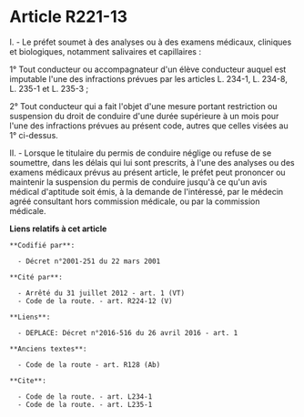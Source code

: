 # Article R221-13

I. - Le préfet soumet à des analyses ou à des examens médicaux, cliniques et biologiques, notamment salivaires et
capillaires : 

1° Tout conducteur ou accompagnateur d'un élève conducteur auquel est imputable l'une des infractions prévues par les
articles L. 234-1, L. 234-8, 
L. 235-1 et L. 235-3 ; 

2° Tout conducteur qui a fait l'objet d'une mesure portant restriction ou suspension du droit de conduire d'une durée
supérieure à un mois pour l'une des infractions prévues au présent code, autres que celles visées au 1° ci-dessus. 

II. - Lorsque le titulaire du permis de conduire néglige ou refuse de se soumettre, dans les délais qui lui sont prescrits, à
l'une des analyses ou des examens médicaux prévus au présent article, le préfet peut prononcer ou maintenir la suspension du
permis de conduire jusqu'à ce qu'un avis médical d'aptitude soit émis, à la demande de l'intéressé, par le médecin agréé
consultant hors commission médicale, ou par la commission médicale.

**Liens relatifs à cet article**

	**Codifié par**:

	  - Décret n°2001-251 du 22 mars 2001

	**Cité par**:

	  - Arrêté du 31 juillet 2012 - art. 1 (VT)
	  - Code de la route. - art. R224-12 (V)

	**Liens**:

	  - DEPLACE: Décret n°2016-516 du 26 avril 2016 - art. 1

	**Anciens textes**:

	  - Code de la route - art. R128 (Ab)

	**Cite**:

	  - Code de la route. - art. L234-1
	  - Code de la route. - art. L235-1
